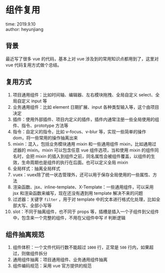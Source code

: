 # 组件复用

time: 2019.9.10  
author: heyunjiang

## 背景

最近写了很多 vue 的代码，基本上对 vue 涉及到的常用知识点都用到了，这里对 vue 代码复用方式做个总结。

## 复用方式

1. 项目通用组件：比如时间轴、编辑器、左右模块拖拽、全局自定义 select、全局自定义 input 等
2. 业务通用组件：比如 element 日期扩展、input 各种类型输入等，这个由项目决定
3. 插件：使用外部插件、项目内定义的插件，插件内通常注册一些全局使用的组件、指令、prototype 方法等
4. 指令：自定义的指令，比如 v-focus、v-blur 等，实现一些简单的操作 dom，将一些常用的操作抽离出来
5. mixin：混入，包括业务模块通用 mixin 和一些通用组件 mixin，比如通用过滤器的 mixin。mixin 可以包含任意 vue 组件选项，当和使用 mixin 的组件同名时，会把 mixin 的插入到组件之前，同名属性会被组件覆盖，以组件的生效，生命周期也是组件的执行在后面。也可以定义全局 mixin
6. 全局样式：抽离全局样式
7. vuex：vuex除了统一状态管理外，还可以用于保存全局使用的一些属性、方法
8. 渲染函数、jsx、inline-template、X-Template：一些通用组件，可以采用 jsx 和渲染函数来编写，现在还没有遇到用 template 解决不来的问题
9. 过滤器：关键字 `filter` ，用于对 template 中的文本进行格式化处理，比如全部大写、全部小写等
10. slot：不同于抽离组件，也不同于 props 等，插槽是插入一个子组件到父组件中，包含来一个完整的组件，不用在父组件中写 if 判断逻辑

## 组件抽离规范

1. 组件体积：一个文件代码行数不能超过 `1000` 行，正常是 `500` 行内，如果超过，则做组件拆分
2. 通用组件抽离：项目通用组件、业务通用组件抽离
3. 组件编码规范：采用 vue 官方提供的规范
